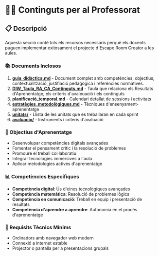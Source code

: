 # 👨‍🏫 Continguts per al Professorat

## 📋 Descripció

Aquesta secció conté tots els recursos necessaris perquè els docents puguen implementar exitosament el projecte d'Escape Room Creator a les️ aules.

### 📚 Documents Inclosos

1. **[guia_didàctica.md](./guia_didàctica.md)** - Document complet amb competències, objectius, contextualització, justifiació pedagògica i referències normatives.
2. **[DIW_Taula_RA_CA_Continguts.md](./DIW_Taula_RA_CA_Continguts.md)** - Taula que relaciona els Resultats d'Aprenentatge, els criteris d'avaleuació i els continguts
2. **[planificació_temporal.md](./planificació_temporal.md)** - Calendari detallat de sessions i activitats
3. **[estratègies_metodològiques.md](./estrategies_metodologiques.md)** - Tècniques d'ensenyament-aprenentatge
4. **[unitats/](./unitats/)** - Llista de les unitats que es treballaran en cada sprint
5. **[avaluacio/](./avaluacio/)** - Instruments i criteris d'avaluació

### 🎯 Objectius d'Aprenentatge

- Desenvolupar competències digitals avançades
- Fomentar el pensament crític i la resolució de problemes
- Promoure el treball col·laboratiu
- Integrar tecnologies immersives a l'aula
- Aplicar metodologies actives d'aprenentatge

### 📊 Competències Específiques

- **Competència digital**: Ús d'eines tecnològiques avançades
- **Competència matemàtica**: Resolució de problemes lògics
- **Competència en comunicació**: Treball en equip i presentació de resultats
- **Competència d'aprendre a aprendre**: Autonomia en el procés d'aprenentatge

### 🔧 Requisits Tècnics Mínims

- Ordinadors amb navegador web modern
- Connexió a internet estable
- Projector o pantalla per a presentacions grupals
